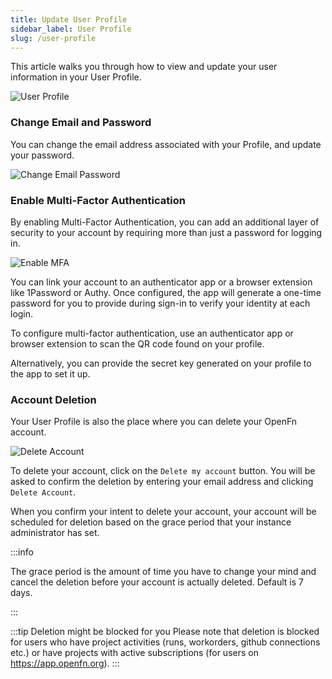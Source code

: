 ```yaml
---
title: Update User Profile
sidebar_label: User Profile
slug: /user-profile
---
```


This article walks you through how to view and update your user information in
your User Profile.

![User Profile](/img/lightning_select_user_profile.png)

### Change Email and Password

You can change the email address associated with your Profile, and update your
password.

![Change Email Password](/img/lightning_change_email_pw.png)

### Enable Multi-Factor Authentication

By enabling Multi-Factor Authentication, you can add an additional layer of
security to your account by requiring more than just a password for logging in.

![Enable MFA](/img/lightning_enable_MFA.png)

You can link your account to an authenticator app or a browser extension like
1Password or Authy. Once configured, the app will generate a one-time password
for you to provide during sign-in to verify your identity at each login.

To configure multi-factor authentication, use an authenticator app or browser
extension to scan the QR code found on your profile.

Alternatively, you can provide the secret key generated on your profile to the
app to set it up.

### Account Deletion

Your User Profile is also the place where you can delete your OpenFn account.

![Delete Account](/img/lightning_delete_account_cropped.png)

To delete your account, click on the `Delete my account` button. You will be
asked to confirm the deletion by entering your email address and clicking
`Delete Account`.

When you confirm your intent to delete your account, your account will be
scheduled for deletion based on the grace period that your instance
administrator has set.

:::info

The grace period is the amount of time you have to change your mind and cancel
the deletion before your account is actually deleted. Default is 7 days.

:::

:::tip Deletion might be blocked for you Please note that deletion is blocked
for users who have project activities (runs, workorders, github connections
etc.) or have projects with active subscriptions (for users on
https://app.openfn.org). :::
